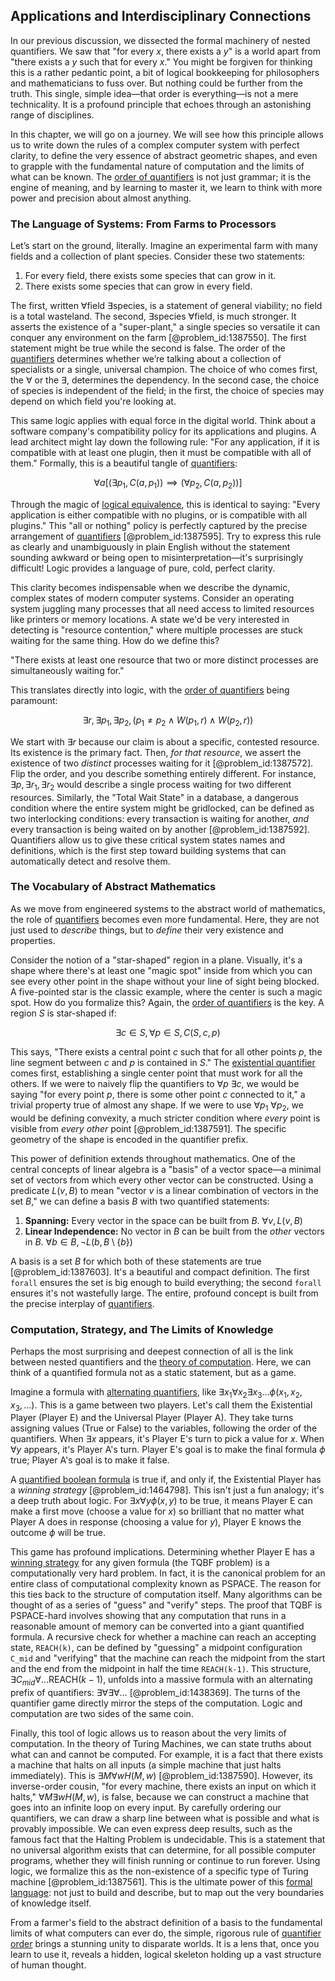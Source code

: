 ## Applications and Interdisciplinary Connections

In our previous discussion, we dissected the formal machinery of nested quantifiers. We saw that "for every $x$, there exists a $y$" is a world apart from "there exists a $y$ such that for every $x$." You might be forgiven for thinking this is a rather pedantic point, a bit of logical bookkeeping for philosophers and mathematicians to fuss over. But nothing could be further from the truth. This single, simple idea—that order is everything—is not a mere technicality. It is a profound principle that echoes through an astonishing range of disciplines.

In this chapter, we will go on a journey. We will see how this principle allows us to write down the rules of a complex computer system with perfect clarity, to define the very essence of abstract geometric shapes, and even to grapple with the fundamental nature of computation and the limits of what can be known. The [order of quantifiers](@article_id:158043) is not just grammar; it is the engine of meaning, and by learning to master it, we learn to think with more power and precision about almost anything.

### The Language of Systems: From Farms to Processors

Let’s start on the ground, literally. Imagine an experimental farm with many fields and a collection of plant species. Consider these two statements:

1.  For every field, there exists some species that can grow in it.
2.  There exists some species that can grow in every field.

The first, written $\forall \text{field} \ \exists \text{species}$, is a statement of general viability; no field is a total wasteland. The second, $\exists \text{species} \ \forall \text{field}$, is much stronger. It asserts the existence of a "super-plant," a single species so versatile it can conquer any environment on the farm [@problem_id:1387550]. The first statement might be true while the second is false. The order of the [quantifiers](@article_id:158649) determines whether we’re talking about a collection of specialists or a single, universal champion. The choice of who comes first, the $\forall$ or the $\exists$, determines the dependency. In the second case, the choice of species is independent of the field; in the first, the choice of species may depend on which field you're looking at.

This same logic applies with equal force in the digital world. Think about a software company's compatibility policy for its applications and plugins. A lead architect might lay down the following rule: "For any application, if it is compatible with at least one plugin, then it must be compatible with all of them." Formally, this is a beautiful tangle of [quantifiers](@article_id:158649):

$$ \forall a \left[ \left( \exists p_1, C(a, p_1) \right) \implies \left( \forall p_2, C(a, p_2) \right) \right] $$

Through the magic of [logical equivalence](@article_id:146430), this is identical to saying: "Every application is either compatible with no plugins, or is compatible with all plugins." This "all or nothing" policy is perfectly captured by the precise arrangement of [quantifiers](@article_id:158649) [@problem_id:1387595]. Try to express this rule as clearly and unambiguously in plain English without the statement sounding awkward or being open to misinterpretation—it's surprisingly difficult! Logic provides a language of pure, cold, perfect clarity.

This clarity becomes indispensable when we describe the dynamic, complex states of modern computer systems. Consider an operating system juggling many processes that all need access to limited resources like printers or memory locations. A state we'd be very interested in detecting is "resource contention," where multiple processes are stuck waiting for the same thing. How do we define this?

"There exists at least one resource that two or more distinct processes are simultaneously waiting for."

This translates directly into logic, with the [order of quantifiers](@article_id:158043) being paramount:

$$ \exists r, \exists p_1, \exists p_2, (p_1 \neq p_2 \land W(p_1, r) \land W(p_2, r)) $$

We start with $\exists r$ because our claim is about a specific, contested resource. Its existence is the primary fact. Then, *for that resource*, we assert the existence of two *distinct* processes waiting for it [@problem_id:1387572]. Flip the order, and you describe something entirely different. For instance, $\exists p, \exists r_1, \exists r_2$ would describe a single process waiting for two different resources. Similarly, the "Total Wait State" in a database, a dangerous condition where the entire system might be gridlocked, can be defined as two interlocking conditions: every transaction is waiting for another, *and* every transaction is being waited on by another [@problem_id:1387592]. Quantifiers allow us to give these critical system states names and definitions, which is the first step toward building systems that can automatically detect and resolve them.

### The Vocabulary of Abstract Mathematics

As we move from engineered systems to the abstract world of mathematics, the role of [quantifiers](@article_id:158649) becomes even more fundamental. Here, they are not just used to *describe* things, but to *define* their very existence and properties.

Consider the notion of a "star-shaped" region in a plane. Visually, it's a shape where there's at least one "magic spot" inside from which you can see every other point in the shape without your line of sight being blocked. A five-pointed star is the classic example, where the center is such a magic spot. How do you formalize this? Again, the [order of quantifiers](@article_id:158043) is the key. A region $S$ is star-shaped if:

$$ \exists c \in S, \forall p \in S, C(S, c, p) $$

This says, "There exists a central point $c$ such that for all other points $p$, the line segment between $c$ and $p$ is contained in $S$." The [existential quantifier](@article_id:144060) comes first, establishing a single center point that must work for all the others. If we were to naively flip the quantifiers to $\forall p \ \exists c$, we would be saying "for every point $p$, there is some other point $c$ connected to it," a trivial property true of almost any shape. If we were to use $\forall p_1 \ \forall p_2$, we would be defining convexity, a much stricter condition where *every* point is visible from *every other* point [@problem_id:1387591]. The specific geometry of the shape is encoded in the quantifier prefix.

This power of definition extends throughout mathematics. One of the central concepts of linear algebra is a "basis" of a vector space—a minimal set of vectors from which every other vector can be constructed. Using a predicate $L(v, B)$ to mean "vector $v$ is a linear combination of vectors in the set $B$," we can define a basis $B$ with two quantified statements:

1.  **Spanning:** Every vector in the space can be built from $B$.
    $\forall v, L(v, B)$
2.  **Linear Independence:** No vector in $B$ can be built from the *other* vectors in $B$.
    $\forall b \in B, \neg L(b, B \setminus \{b\})$

A basis is a set $B$ for which both of these statements are true [@problem_id:1387603]. It's a beautiful and compact definition. The first `forall` ensures the set is big enough to build everything; the second `forall` ensures it's not wastefully large. The entire, profound concept is built from the precise interplay of [quantifiers](@article_id:158649).

### Computation, Strategy, and The Limits of Knowledge

Perhaps the most surprising and deepest connection of all is the link between nested quantifiers and the [theory of computation](@article_id:273030). Here, we can think of a quantified formula not as a static statement, but as a game.

Imagine a formula with [alternating quantifiers](@article_id:269529), like $\exists x_1 \forall x_2 \exists x_3 \dots \phi(x_1, x_2, x_3, \dots)$. This is a game between two players. Let's call them the Existential Player (Player E) and the Universal Player (Player A). They take turns assigning values (True or False) to the variables, following the order of the quantifiers. When $\exists x$ appears, it's Player E's turn to pick a value for $x$. When $\forall y$ appears, it's Player A's turn. Player E's goal is to make the final formula $\phi$ true; Player A's goal is to make it false.

A [quantified boolean formula](@article_id:268226) is true if, and only if, the Existential Player has a *winning strategy* [@problem_id:1464798]. This isn't just a fun analogy; it's a deep truth about logic. For $\exists x \forall y \phi(x, y)$ to be true, it means Player E can make a first move (choose a value for $x$) so brilliant that no matter what Player A does in response (choosing a value for $y$), Player E knows the outcome $\phi$ will be true.

This game has profound implications. Determining whether Player E has a [winning strategy](@article_id:260817) for any given formula (the TQBF problem) is a computationally very hard problem. In fact, it is the canonical problem for an entire class of computational complexity known as PSPACE. The reason for this ties back to the structure of computation itself. Many algorithms can be thought of as a series of "guess" and "verify" steps. The proof that TQBF is PSPACE-hard involves showing that any computation that runs in a reasonable amount of memory can be converted into a giant quantified formula. A recursive check for whether a machine can reach an accepting state, `REACH(k)`, can be defined by "guessing" a midpoint configuration `C_mid` and "verifying" that the machine can reach the midpoint from the start and the end from the midpoint in half the time `REACH(k-1)`. This structure, $\exists C_{mid} \forall \dots \text{REACH}(k-1)$, unfolds into a massive formula with an alternating prefix of quantifiers: $\exists\forall\exists\forall\dots$ [@problem_id:1438369]. The turns of the quantifier game directly mirror the steps of the computation. Logic and computation are two sides of the same coin.

Finally, this tool of logic allows us to reason about the very limits of computation. In the theory of Turing Machines, we can state truths about what can and cannot be computed. For example, it is a fact that there exists a machine that halts on all inputs (a simple machine that just halts immediately). This is $\exists M \forall w H(M,w)$ [@problem_id:1387590]. However, its inverse-order cousin, "for every machine, there exists an input on which it halts," $\forall M \exists w H(M,w)$, is false, because we can construct a machine that goes into an infinite loop on every input. By carefully ordering our quantifiers, we can draw a sharp line between what is possible and what is provably impossible. We can even express deep results, such as the famous fact that the Halting Problem is undecidable. This is a statement that no universal algorithm exists that can determine, for all possible computer programs, whether they will finish running or continue to run forever. Using logic, we formalize this as the non-existence of a specific type of Turing machine [@problem_id:1387561]. This is the ultimate power of this [formal language](@article_id:153144): not just to build and describe, but to map out the very boundaries of knowledge itself.

From a farmer's field to the abstract definition of a basis to the fundamental limits of what computers can ever do, the simple, rigorous rule of [quantifier order](@article_id:141812) brings a stunning unity to disparate worlds. It is a lens that, once you learn to use it, reveals a hidden, logical skeleton holding up a vast structure of human thought.